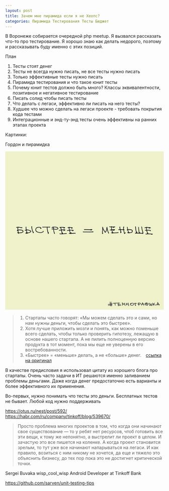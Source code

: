 ```yaml
---
layout: post
title: Зачем мне пирамида если я не Хеопс?
categories: Пирамида Тестирования Тесты Бюджет
---
```


В Воронеже собирается очередной php meetup. Я вызвался рассказать что-то про тестирование. 
Я хорошо знаю как делать недорого, поэтому и рассказывать буду именно с этих позиций. 

План

1. Тесты стоят денег
2. Тесты не всегда нужно писать, не все тесты нужно писать
3. Только эффективные тесты нужно писать
4. Пирамида тестирования и что такое юнит тесты
5. Почему юнит тестов должно быть много? Классы эквивалентности, позитивное и негативное тестирование 
6. Писать солид чтобы писать тесты
6. Что делать с легаси, эффективно ли писать на него тесты? 
7. Худшее что можно сделать на легаси проекте - требовать покрытия кода тестами    
8. Интеграционные и энд-ту-энд тесты очень эффективны на ранних этапах проекта


Картинки:

Гордон и пирамидка

![быстро=мало](/images/2021/04/fast-it-is-less.png) 

> 1. Стартапы часто говорят: «Мы можем сделать это и сами, но нам нужны деньги, чтобы сделать это быстрее».⠀
> 2. Хотя лучше приложить мозги и понять, как можно поменьше всего сделать, чтобы только проверить гипотезу, лежащую в основе нашего стартапа. А не пилить полноценную версию продукта в тот момент, пока мы еще не уверены в его востребованности.⠀
> 3. «Быстрее» = «меньше» делать, а не «больше» денег.⠀
[ссылка на оригинал](https://www.instagram.com/p/CMtkKfYiAVt/?utm_source=ig_web_copy_link)

В качестве предисловия я использовал цитату из хорошего блога про стартапы. Очень часто задачи 
в ИТ решаются именно заливанием проблемы деньгами. Даже когда денег предостаточно есть варианты 
и более эффективного их применения. 

Во-первых, нужно понимать что тесты это деньги. Бесплатных тестов не бывает. Любой код нужно поддерживать 











https://otus.ru/nest/post/592/
https://habr.com/ru/company/tinkoff/blog/539670/

> Просто проблема многих проектов в том, что когда они начинают свое существование — 
> то у ребят нет ресурсов, чтоб готовить все эти вещи, к тому же непонятно, 
> а выстрелит ли проект в целом. И зачастую это все пишется на коленке. 
> А когда проект становится зрелым, то тут уже все начинают напарываться на легаси. 
> И как правило, возиться с ним никому не хочется, да еще и тяжело это объяснить бизнесу, 
> до тех пор пока это не достигнет критической точки.
 
Sergei Buvaka wisp_cool_wisp
Android Developer at Tinkoff Bank

https://github.com/sarven/unit-testing-tips


